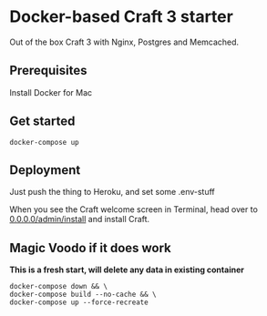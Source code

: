 # Docker-based Craft 3 starter

Out of the box Craft 3 with Nginx, Postgres and Memcached.

## Prerequisites
Install Docker for Mac

## Get started
`docker-compose up`

## Deployment

Just push the thing to Heroku, and set some .env-stuff

When you see the Craft welcome screen in Terminal, head over to [0.0.0.0/admin/install](http://0.0.0.0/admin/install) and install Craft.

## Magic Voodo if it does work

**This is a fresh start, will delete any data in existing container**

```
docker-compose down && \
docker-compose build --no-cache && \
docker-compose up --force-recreate
```

